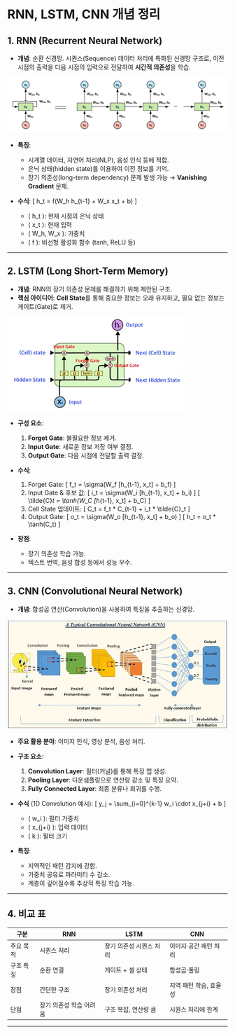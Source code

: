 # RNN, LSTM, CNN 개념 정리

## 1. RNN (Recurrent Neural Network)
- **개념**: 순환 신경망. 시퀀스(Sequence) 데이터 처리에 특화된 신경망 구조로, 이전 시점의 출력을 다음 시점의 입력으로 전달하여 **시간적 의존성**을 학습.

<img src="AICE/image/rnn.png" width="1000"/>

- **특징**:
  - 시계열 데이터, 자연어 처리(NLP), 음성 인식 등에 적합.
  - 은닉 상태(hidden state)를 이용하여 이전 정보를 기억.
  - 장기 의존성(long-term dependency) 문제 발생 가능 → **Vanishing Gradient** 문제.

- **수식**:
  \[
  h_t = f(W_h h_{t-1} + W_x x_t + b)
  \]
  - \( h_t \): 현재 시점의 은닉 상태
  - \( x_t \): 현재 입력
  - \( W_h, W_x \): 가중치
  - \( f \): 비선형 활성화 함수 (tanh, ReLU 등)

---

## 2. LSTM (Long Short-Term Memory)
- **개념**: RNN의 장기 의존성 문제를 해결하기 위해 제안된 구조.
- **핵심 아이디어**: **Cell State**를 통해 중요한 정보는 오래 유지하고, 필요 없는 정보는 게이트(Gate)로 제거.


<img src="AICE/image/lstm.jpeg" width="400"/>

- **구성 요소**:
  1. **Forget Gate**: 불필요한 정보 제거.
  2. **Input Gate**: 새로운 정보 저장 여부 결정.
  3. **Output Gate**: 다음 시점에 전달할 출력 결정.

- **수식**:
  1. Forget Gate:
     \[
     f_t = \sigma(W_f [h_{t-1}, x_t] + b_f)
     \]
  2. Input Gate & 후보 값:
     \[
     i_t = \sigma(W_i [h_{t-1}, x_t] + b_i)
     \]
     \[
     \tilde{C}_t = \tanh(W_C [h_{t-1}, x_t] + b_C)
     \]
  3. Cell State 업데이트:
     \[
     C_t = f_t * C_{t-1} + i_t * \tilde{C}_t
     \]
  4. Output Gate:
     \[
     o_t = \sigma(W_o [h_{t-1}, x_t] + b_o)
     \]
     \[
     h_t = o_t * \tanh(C_t)
     \]

- **장점**:
  - 장기 의존성 학습 가능.
  - 텍스트 번역, 음성 합성 등에서 성능 우수.

---

## 3. CNN (Convolutional Neural Network)
- **개념**: 합성곱 연산(Convolution)을 사용하여 특징을 추출하는 신경망.

<img src="AICE/image/cnn.jpg" width="600"/>


- **주요 활용 분야**: 이미지 인식, 영상 분석, 음성 처리.
- **구조 요소**:
  1. **Convolution Layer**: 필터(커널)를 통해 특징 맵 생성.
  2. **Pooling Layer**: 다운샘플링으로 연산량 감소 및 특징 요약.
  3. **Fully Connected Layer**: 최종 분류나 회귀를 수행.

- **수식** (1D Convolution 예시):
  \[
  y_j = \sum_{i=0}^{k-1} w_i \cdot x_{j+i} + b
  \]
  - \( w_i \): 필터 가중치
  - \( x_{j+i} \): 입력 데이터
  - \( k \): 필터 크기

- **특징**:
  - 지역적인 패턴 감지에 강함.
  - 가중치 공유로 파라미터 수 감소.
  - 계층이 깊어질수록 추상적 특징 학습 가능.

---

## 4. 비교 표

| 구분     | RNN | LSTM | CNN |
|----------|-----|------|-----|
| 주요 목적 | 시퀀스 처리 | 장기 의존성 시퀀스 처리 | 이미지·공간 패턴 처리 |
| 구조 특징 | 순환 연결 | 게이트 + 셀 상태 | 합성곱·풀링 |
| 장점 | 간단한 구조 | 장기 의존성 처리 | 지역 패턴 학습, 효율성 |
| 단점 | 장기 의존성 학습 어려움 | 구조 복잡, 연산량 큼 | 시퀀스 처리에 한계 |

---